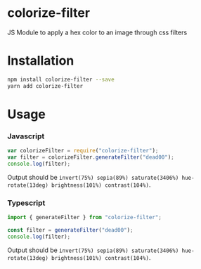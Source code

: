 # colorize-filter

JS Module to apply a hex color to an image through css filters

# Installation

```sh
npm install colorize-filter --save
yarn add colorize-filter
```

# Usage

### Javascript

```javascript
var colorizeFilter = require("colorize-filter");
var filter = colorizeFilter.generateFilter("dead00");
console.log(filter);
```

Output should be `invert(75%) sepia(89%) saturate(3406%) hue-rotate(13deg) brightness(101%) contrast(104%)`.

### Typescript

```typescript
import { generateFilter } from "colorize-filter";

const filter = generateFilter("dead00");
console.log(filter);
```

Output should be `invert(75%) sepia(89%) saturate(3406%) hue-rotate(13deg) brightness(101%) contrast(104%)`.
